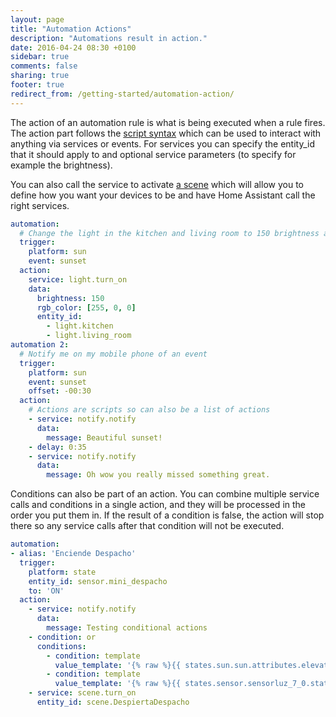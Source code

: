 ```yaml
---
layout: page
title: "Automation Actions"
description: "Automations result in action."
date: 2016-04-24 08:30 +0100
sidebar: true
comments: false
sharing: true
footer: true
redirect_from: /getting-started/automation-action/
---
```


The action of an automation rule is what is being executed when a rule fires. The action part follows the [script syntax](/docs/scripts/) which can be used to interact with anything via services or events. For services you can specify the entity_id that it should apply to and optional service parameters (to specify for example the brightness).

You can also call the service to activate [a scene](/components/scene/) which will allow you to define how you want your devices to be and have Home Assistant call the right services.

```yaml
automation:
  # Change the light in the kitchen and living room to 150 brightness and color red.
  trigger:
    platform: sun
    event: sunset
  action:
    service: light.turn_on
    data:
      brightness: 150
      rgb_color: [255, 0, 0]
      entity_id:
        - light.kitchen
        - light.living_room
automation 2:
  # Notify me on my mobile phone of an event
  trigger:
    platform: sun
    event: sunset
    offset: -00:30
  action:
    # Actions are scripts so can also be a list of actions
    - service: notify.notify
      data:
        message: Beautiful sunset!
    - delay: 0:35
    - service: notify.notify
      data:
        message: Oh wow you really missed something great.
```

Conditions can also be part of an action. You can combine multiple service calls and conditions in a single action, and they will be processed in the order you put them in. If the result of a condition is false, the action will stop there so any service calls after that condition will not be executed.

```yaml
automation:
- alias: 'Enciende Despacho'
  trigger:
    platform: state
    entity_id: sensor.mini_despacho
    to: 'ON'
  action:
    - service: notify.notify
      data:
        message: Testing conditional actions
    - condition: or
      conditions:
        - condition: template
          value_template: '{% raw %}{{ states.sun.sun.attributes.elevation < 4 }}{% endraw %}'
        - condition: template
          value_template: '{% raw %}{{ states.sensor.sensorluz_7_0.state < 10 }}{% endraw %}'
    - service: scene.turn_on
      entity_id: scene.DespiertaDespacho
```
